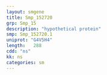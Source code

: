 ```yaml
---
layout: smgene
title: Smp_152720
grp: Smp_15
description: "hypothetical protein"
smp: Smp_152720.1
uniprot: "G4V5H4"
length:   288
cdd: "ns"
kk: ns
categories: sm
---
```

